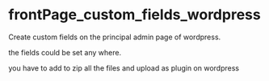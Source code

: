 # frontPage_custom_fields_wordpress
Create custom fields on the principal admin page of wordpress. 

the fields could be set any where.

you have to add to zip all the files and upload as plugin on wordpress
